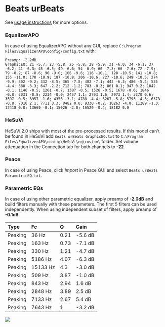 # Beats urBeats
See [usage instructions](https://github.com/jaakkopasanen/AutoEq#usage) for more options.

### EqualizerAPO
In case of using EqualizerAPO without any GUI, replace `C:\Program Files\EqualizerAPO\config\config.txt`
with:
```
Preamp: -2.2dB
GraphicEQ: 21 -5.7; 23 -5.8; 25 -5.8; 28 -5.9; 31 -6.0; 34 -6.1; 37 -6.2; 41 -6.3; 45 -6.5; 49 -6.6; 54 -6.9; 60 -7.3; 66 -7.6; 72 -7.9; 79 -8.2; 87 -8.6; 96 -9.0; 106 -9.6; 116 -10.1; 128 -10.5; 141 -10.8; 155 -11.0; 170 -10.9; 187 -10.8; 206 -10.6; 227 -10.6; 249 -10.5; 274 -9.9; 302 -9.2; 332 -8.5; 365 -7.8; 402 -7.1; 442 -6.3; 486 -5.4; 535 -4.4; 588 -3.3; 647 -2.2; 712 -1.2; 783 -0.3; 861 0.1; 947 0.2; 1042 -0.1; 1146 -0.5; 1261 -0.7; 1387 -0.5; 1526 -0.5; 1678 -0.6; 1846 -0.8; 2031 -0.8; 2234 -0.0; 2457 1.1; 2703 1.6; 2973 1.4; 3270 0.6; 3597 -0.5; 3957 -1.6; 4353 -3.1; 4788 -4.4; 5267 -5.8; 5793 -4.3; 6373 -0.8; 7010 2.1; 7711 0.3; 8482 0.0; 9330 -0.2; 10263 -4.0; 11289 -1.3; 12418 0.0; 13660 -0.1; 15026 -2.8; 16529 -0.4; 18182 0.0
```

### HeSuVi
HeSuVi 2.0 ships with most of the pre-processed results. If this model can't be found in HeSuVi add
`Beats urBeats GraphicEQ.txt` to `C:\Program Files\EqualizerAPO\config\HeSuVi\eq\custom\` folder.
Set volume attenuation in the Connection tab for both channels to **-22**

### Peace
In case of using Peace, click *Import* in Peace GUI and select `Beats urBeats ParametricEQ.txt`.

### Parametric EQs
In case of using other parametric equalizer, apply preamp of **-2.0dB** and build filters manually
with these parameters. The first 5 filters can be used independently.
When using independent subset of filters, apply preamp of **-0.1dB**.

| Type    | Fc       |    Q | Gain    |
|:--------|:---------|:-----|:--------|
| Peaking | 36 Hz    | 0.21 | -5.6 dB |
| Peaking | 163 Hz   | 0.73 | -7.1 dB |
| Peaking | 330 Hz   | 1.21 | -4.7 dB |
| Peaking | 5186 Hz  | 4.07 | -6.3 dB |
| Peaking | 15133 Hz | 4.3  | -3.0 dB |
| Peaking | 509 Hz   | 3.87 | -1.0 dB |
| Peaking | 843 Hz   | 2.94 | 1.6 dB  |
| Peaking | 2848 Hz  | 3.89 | 2.5 dB  |
| Peaking | 7133 Hz  | 2.67 | 5.4 dB  |
| Peaking | 7643 Hz  | 1    | -3.2 dB |

![](https://raw.githubusercontent.com/jaakkopasanen/AutoEq/master/results/rtings/avg/Beats%20urBeats/Beats%20urBeats.png)